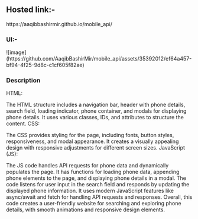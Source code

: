 <h2>Hosted link:-</h2>
https://aaqibbashirmir.github.io/mobile_api/<br>
<h3>UI:-</h3>
![image](https://github.com/AaqibBashirMir/mobile_api/assets/35392012/ef64a457-bf94-4f25-9d8c-c1cf605f82ae)<br>
<h3>Description</h3>
HTML:

The HTML structure includes a navigation bar, header with phone details, search field, loading indicator, phone container, and modals for displaying phone details.
It uses various classes, IDs, and attributes to structure the content.
CSS:

The CSS provides styling for the page, including fonts, button styles, responsiveness, and modal appearance.
It creates a visually appealing design with responsive adjustments for different screen sizes.
JavaScript (JS):

The JS code handles API requests for phone data and dynamically populates the page.
It has functions for loading phone data, appending phone elements to the page, and displaying phone details in a modal.
The code listens for user input in the search field and responds by updating the displayed phone information.
It uses modern JavaScript features like async/await and fetch for handling API requests and responses.
Overall, this code creates a user-friendly website for searching and exploring phone details, with smooth animations and responsive design elements.

